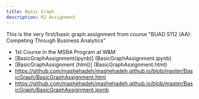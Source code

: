```yaml
---
title: Basic Graph
description: M2 Assignment
---
```


This is the very first/basic graph assignment from course "BUAD 5112 (AA): Competing Through Business Analytics"
- 1st Course in the MSBA Program at W&M
- [BasicGraphAssignment(ipynb)] (BasicGraphAssignment.ipynb)
- [BasicGraphAssignment (html)] (BasicGraphAssignment.html)
- https://github.com/mashehadeh/mashehadeh.github.io/blob/master/BasicGraph/BasicGraphAssignment.html
- https://github.com/mashehadeh/mashehadeh.github.io/blob/master/BasicGraph/BasicGraphAssignment.ipynb


